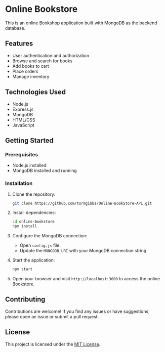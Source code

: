 # Online Bookstore

This is an online Bookshop application built with MongoDB as the backend database.

## Features

- User authentication and authorization
- Browse and search for books
- Add books to cart
- Place orders
- Manage inventory

## Technologies Used

- Node.js
- Express.js
- MongoDB
- HTML/CSS
- JavaScript

## Getting Started

### Prerequisites

- Node.js installed
- MongoDB installed and running

### Installation

1. Clone the repository:

    ```bash
    git clone https://github.com/tormgibbs/Online-BookStore-API.git
    ```

2. Install dependencies:

    ```bash
    cd online-bookstore
    npm install
    ```

3. Configure the MongoDB connection:

    - Open `config.js` file.
    - Update the `MONGODB_URI` with your MongoDB connection string.

4. Start the application:

    ```bash
    npm start
    ```

5. Open your browser and visit `http://localhost:3000` to access the online Bookstore.

## Contributing

Contributions are welcome! If you find any issues or have suggestions, please open an issue or submit a pull request.

## License

This project is licensed under the [MIT License](LICENSE).
